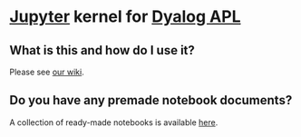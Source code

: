 # [Jupyter](http://jupyter.org/) kernel for [Dyalog APL](https://www.dyalog.com/)

## What is this and how do I use it?

Please see [our wiki](https://github.com/Dyalog/dyalog-jupyter-kernel/wiki).

## Do you have any premade notebook documents?

A collection of ready-made notebooks is available [here](https://github.com/Dyalog/dyalog-jupyter-notebooks).
